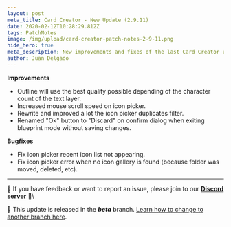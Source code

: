 ```yaml
---
layout: post
meta_title: Card Creator - New Update (2.9.11)
date: 2020-02-12T10:28:29.812Z
tags: PatchNotes
image: /img/upload/card-creator-patch-notes-2-9-11.png
hide_hero: true
meta_description: New improvements and fixes of the last Card Creator update!
author: Juan Delgado
---
```

<!--StartFragment-->

**Improvements**

* Outline will use the best quality possible depending of the character count of the text layer.
* Increased mouse scroll speed on icon picker.
* Rewrite and improved a lot the icon picker duplicates filter.
* Renamed "Ok" button to "Discard" on confirm dialog when exiting blueprint mode without saving changes.



**Bugfixes**

* Fix icon picker recent icon list not appearing.
* Fix icon picker error when no icon gallery is found (because folder was moved, deleted, etc).

---

📌 If you have feedback or want to report an issue, please join to our **[Discord server](http://discord.gg/pixelatto)** 💬\

📌 This update is released in the ***beta*** branch. [Learn how to change to another branch here](/blog/beta-and-legacy-versions).